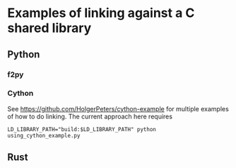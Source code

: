 # Examples of linking against a C shared library

## Python

### f2py

### Cython

See https://github.com/HolgerPeters/cython-example for multiple examples of how to do linking. The current approach here requires

``` shell
LD_LIBRARY_PATH="build:$LD_LIBRARY_PATH" python using_cython_example.py
```

## Rust

